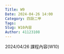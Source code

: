 ```yaml
---
Title: W9
Date: 2024-04-26 14:00
Category: 四設二甲
Tags: 
Slug: W10內容
Author: 41123108
---
```


2024/04/26 課程內容(W10)

<!-- PELICAN_END_SUMMARY -->

# 